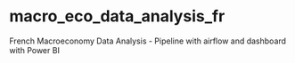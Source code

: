 # macro_eco_data_analysis_fr
French Macroeconomy Data Analysis - Pipeline with airflow and dashboard with Power BI
